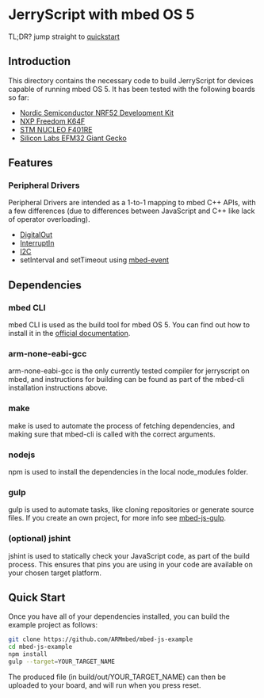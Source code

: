# JerryScript with mbed OS 5

TL;DR? jump straight to [quickstart](#quick-start)

## Introduction

This directory contains the necessary code to build JerryScript for devices
capable of running mbed OS 5. It has been tested with the following boards
so far:

- [Nordic Semiconductor NRF52 Development Kit](https://developer.mbed.org/platforms/Nordic-nRF52-DK/)
- [NXP Freedom K64F](https://developer.mbed.org/platforms/FRDM-K64F/)
- [STM NUCLEO F401RE](https://developer.mbed.org/platforms/ST-Nucleo-F401RE/)
- [Silicon Labs EFM32 Giant Gecko](https://developer.mbed.org/platforms/EFM32-Giant-Gecko/)

## Features

### Peripheral Drivers

Peripheral Drivers are intended as a 1-to-1 mapping to mbed C++ APIs, with a few
differences (due to differences between JavaScript and C++ like lack of operator
overloading).

- [DigitalOut](https://docs.mbed.com/docs/mbed-os-api-reference/en/5.1/APIs/io/DigitalOut/)
- [InterruptIn](https://docs.mbed.com/docs/mbed-os-api-reference/en/5.1/APIs/io/InterruptIn/)
- [I2C](https://docs.mbed.com/docs/mbed-os-api-reference/en/5.1/APIs/interfaces/digital/I2C/)
- setInterval and setTimeout using [mbed-event](https://github.com/ARMmbed/mbed-events)

## Dependencies

### mbed CLI

mbed CLI is used as the build tool for mbed OS 5. You can find out how to install
it in the [official documentation](https://docs.mbed.com/docs/mbed-os-handbook/en/5.1/dev_tools/cli/#installing-mbed-cli).

### arm-none-eabi-gcc

arm-none-eabi-gcc is the only currently tested compiler for jerryscript on mbed,
and instructions for building can be found as part of the mbed-cli installation
instructions above.

### make

make is used to automate the process of fetching dependencies, and making sure that
mbed-cli is called with the correct arguments.

### nodejs

npm is used to install the dependencies in the local node_modules folder.

### gulp

gulp is used to automate tasks, like cloning repositories or generate source files.
If you create an own project, for more info see [mbed-js-gulp](https://github.com/ARMmbed/mbed-js-gulp).

### (optional) jshint

jshint is used to statically check your JavaScript code, as part of the build process.
This ensures that pins you are using in your code are available on your chosen target
platform.

## Quick Start

Once you have all of your dependencies installed, you can build the example project as follows:

```bash
git clone https://github.com/ARMmbed/mbed-js-example
cd mbed-js-example
npm install
gulp --target=YOUR_TARGET_NAME
```

The produced file (in build/out/YOUR_TARGET_NAME) can then be uploaded to your board, and will
run when you press reset.
